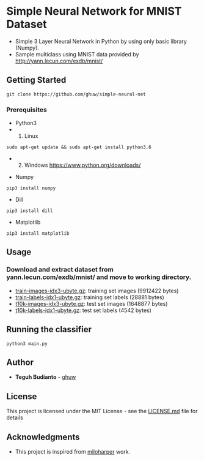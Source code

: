 # Simple Neural Network for MNIST Dataset

* Simple 3 Layer Neural Network in Python by using only basic library (Numpy).
* Sample multiclass using MNIST data provided by http://yann.lecun.com/exdb/mnist/

## Getting Started
```
git clone https://github.com/ghuw/simple-neural-net
```

### Prerequisites

* Python3 
* 1. Linux
```
sudo apt-get update && sudo apt-get install python3.6
```
* 2. Windows https://www.python.org/downloads/

* Numpy
```
pip3 install numpy
```

* Dill
```
pip3 install dill
```

* Matplotlib
```
pip3 install matplotlib
```

## Usage

### Download and extract dataset from yann.lecun.com/exdb/mnist/ and move to working directory.
* [train-images-idx3-ubyte.gz](http://yann.lecun.com/exdb/mnist/train-images-idx3-ubyte.gz):  training set images (9912422 bytes) 
* [train-labels-idx1-ubyte.gz](http://yann.lecun.com/exdb/mnist/train-labels-idx1-ubyte.gz):  training set labels (28881 bytes) 
* [t10k-images-idx3-ubyte.gz](http://yann.lecun.com/exdb/mnist/t10k-images-idx3-ubyte.gz):   test set images (1648877 bytes) 
* [t10k-labels-idx1-ubyte.gz](http://yann.lecun.com/exdb/mnist/t10k-labels-idx1-ubyte.gz):   test set labels (4542 bytes) 

## Running the classifier
```
python3 main.py
```

## Author

* **Teguh Budianto** - [ghuw](https://github.com/ghuw)

## License

This project is licensed under the MIT License - see the [LICENSE.md](https://github.com/ghuw/simple-neural-net/blob/master/LICENSE.md) file for details

## Acknowledgments

* This project is inspired from [miloharper](https://github.com/miloharper/simple-neural-network) work.
